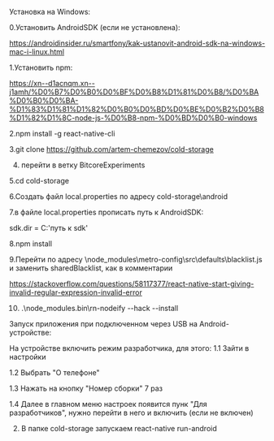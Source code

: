 Установка на Windows:

0.Установить AndroidSDK (если не установлена):

https://androidinsider.ru/smartfony/kak-ustanovit-android-sdk-na-windows-mac-i-linux.html

1.Установить npm:

https://xn--d1acnqm.xn--j1amh/%D0%B7%D0%B0%D0%BF%D0%B8%D1%81%D0%B8/%D0%BA%D0%B0%D0%BA-%D1%83%D1%81%D1%82%D0%B0%D0%BD%D0%BE%D0%B2%D0%B8%D1%82%D1%8C-node-js-%D0%B8-npm-%D0%BD%D0%B0-windows

2.npm install -g react-native-cli

3.git clone https://github.com/artem-chemezov/cold-storage

4. перейти в ветку BitcoreExperiments 

5.cd cold-storage

6.Создать файл local.properties по адресу cold-storage\android

7.в файле local.properties прописать путь к AndroidSDK:

sdk.dir = C:\'путь к sdk'

8.npm install

9.Перейти по адресу \node_modules\metro-config\src\defaults\blacklist.js и заменить sharedBlacklist, как в комментарии

https://stackoverflow.com/questions/58117377/react-native-start-giving-invalid-regular-expression-invalid-error

10.   .\node_modules.bin\rn-nodeify --hack --install


Запуск приложения при подключенном через USB на Android-устройстве:

На устройстве включить режим разработчика, для этого:
 1.1 Зайти в настройки 
 
 1.2 Выбрать "О телефоне" 
 
 1.3 Нажать на кнопку "Номер сборки" 7 раз
 
 1.4 Далее в главном меню настроек появится пунк "Для разработчиков", нужно перейти в него и включить (если не включен)

 2. В папке cold-storage запускаем react-native run-android
